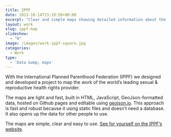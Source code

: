 ```yaml
---
title: IPPF
date: 2013-10-14T23:19:58+00:00
excerpt: "Clear and simple maps showing detailed information about the IPPF's work in 172 countries. "
layout: work
slug: ippf-map
slideshow:
  - "9"
image: /images/work-ippf-square.jpg
categories:
  - Work
type:
  - 'Data &amp; maps'
---
```

With the International Planned Parenthood Federation (IPPF) we designed and developed a project to map the work of the world&#8217;s leading sexual & reproductive health rights provider.

The maps are light and fast, built in HTML, JavaScript, GeoJson-formatted data, hosted on Github pages and editable using [geojson.io](http://geojson.io/). This approach is fast and robust because it using static files and doesn’t need a database. It also opens up the data for other people to use.

The maps are simple, clear and easy to use. [See for yourself on the IPPF&#8217;s website](http://www.ippf.org/our-work/impact).
